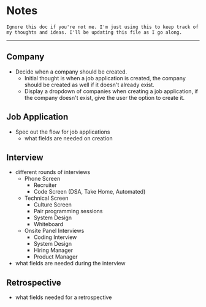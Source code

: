 # Notes

```
Ignore this doc if you're not me. I'm just using this to keep track of my thoughts and ideas. I'll be updating this file as I go along.
```

---

## Company

- Decide when a company should be created.
  - Initial thought is when a job application is created, the company should be created as well if it doesn't already exist.
  - Display a dropdown of companies when creating a job application, if the company doesn't exist, give the user the option to create it.

## Job Application

- Spec out the flow for job applications
  - what fields are needed on creation

## Interview

- different rounds of interviews
  - Phone Screen
    - Recruiter
    - Code Screen (DSA, Take Home, Automated)
  - Technical Screen
    - Culture Screen
    - Pair programming sessions
    - System Design
    - Whiteboard
  - Onsite Panel Interviews
    - Coding Interview
    - System Design
    - Hiring Manager
    - Product Manager
- what fields are needed during the interview

## Retrospective

- what fields needed for a retrospective
